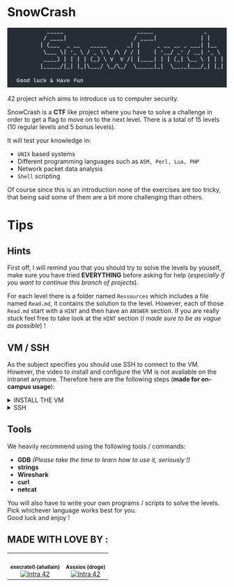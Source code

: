 # SnowCrash

![snowcrash](files/snowcrash.png)

42 project which aims to introduce us to computer security.

SnowCrash is a **CTF** like project where you have to solve a challenge in order to get a flag to move on to the next level. There is a total of 15 levels (10 regular levels and 5 bonus levels). 

It will test your knowledge in:
- `UNIX` based systems
- Different programming languages such as `ASM, Perl, Lua, PHP`
- Network packet data analysis
- `Shell` scripting

Of course since this is an introduction none of the exercises are too tricky, that being said some of them are a bit more challenging than others.

# Tips

## Hints

First off, I will remind you that you should try to solve the levels by youself, make sure you have tried **EVERYTHING** before asking for help (*especially if you want to continue this branch of projects*).

For each level there is a folder named `Ressources` which includes a file named `Read.md`, it contains the solution to the level. However, each of those `Read.md` start with a `HINT` and then have an `ANSWER` section. If you are really stuck feel free to take look at the `HINT` section (*I made sure to be as vague as possible*) !

## VM / SSH

As the subject specifies you should use SSH to connect to the VM. However, the video to install and configure the VM is not available on the intranet anymore.
Therefore here are the following steps (**made for on-campus usage**):
<details>
	<summary>INSTALL THE VM</summary>
		<p>First, download the ISO file on the intranet <i>(I recommend storing it on your sgoinfre).</i> Once it's downloaded let's create a new VM on VirtualBox, click the <code>New</code> button such as:<br>
		<img src="files/new.png"/><br>
		For the memory size the recommended amount is way enough, the VM is extremely light don't bother giving it extra memory it won't use.<br>
		For the hard disk choose the <code>Do not add a virtual hard disk</code> option.<br>
		Now we need to mount the ISO file to the VM we just created, click on the <code>Settings</code> of our VM and then head to the <code>Storage</code> tab. Under <code>Storage Devices</code> you should see a CD icon which say empty, select that and them head over to <code>Attributes</code>, once again click on the CD icon and select the <code>Choose a disk file</code> option such as:<br>
		<img src="files/storage.png"/><br>
		Now simply choose the ISO file and Voila !</p>
</details>
<details>
	<summary>SSH</summary>
		<p>This step is only useful if you are <b>having issues</b> connecting to your VM through SSH from the same computer, if your ip starts with <code>10.1</code> then we're going to have to create a host only network adapter.<br>
		In VirtualBox, on the top left click on <code>File</code> and then select <code>Host Network Manager</code> from the drop down menu, from there just click on the <code>Create</code> button and your adapter should appear such as:<br>
		<img src="files/adapter.png"/><br>
		Now we just go back to the settings of our VM and head to the <code>Network</code> tab, we need to change the <code>Attached to</code> from <code>NAT</code> to <code>Host-Only Adapter</code> and select our newly created adapter from the <code>name</code> drop down menu, such as:<br>
		<img src="files/network.png"/><br>
		You should now be able to connect to your VM through SSH ! <b>This is not the only way to do this just an example of what I did, do what works best for you !</b></p>
</details>

## Tools

We heavily recommend using the following tools / commands:
- **GDB** *(Please take the time to learn how to use it, seriously !)*
- **strings**
- **Wireshark**
- **curl**
- **netcat**

You will also have to write your own programs / scripts to solve the levels. Pick whichever language works best for you.<br>
Good luck and enjoy !

## MADE WITH LOVE BY :

<!-- ALL-CONTRIBUTORS-LIST:START - Do not remove or modify this section -->
<!-- prettier-ignore-start -->
<!-- markdownlint-disable -->
<table>
  <tr>
    <td align="center"><a href="https://github.com/execrate0/"><img src="https://avatars.githubusercontent.com/u/52411215?v=4" width="100px;" alt=""/><br /><sub><b>execrate0 (ahallain)</b></sub></a><br /><a href="https://profile.intra.42.fr/users/ahallain" title="Intra 42"><img src="https://img.shields.io/badge/Paris-FFFFFF?style=plastic&logo=42&logoColor=000000" alt="Intra 42"/></a></td>
    <td align="center"><a href="https://github.com/assxios/"><img src="https://avatars.githubusercontent.com/u/53396610?v=4" width="100px;" alt=""/><br /><sub><b>Assxios (droge)</b></sub></a><br /><a href="https://profile.intra.42.fr/users/droge" title="Intra 42"><img src="https://img.shields.io/badge/Paris-FFFFFF?style=plastic&logo=42&logoColor=000000" alt="Intra 42"/></a></td>
  </tr>
</table>
<!-- markdownlint-restore -->
<!-- prettier-ignore-end -->
<!-- ALL-CONTRIBUTORS-LIST:END -->
